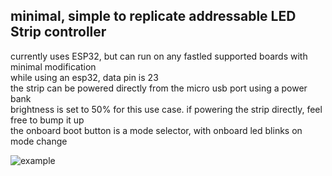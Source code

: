 ## minimal, simple to replicate addressable LED Strip controller  
currently uses ESP32, but can run on any fastled supported boards with minimal modification  
while using an esp32, data pin is 23  
the strip can be powered directly from the micro usb port using a power bank  
brightness is set to 50% for this use case. if powering the strip directly, feel free to bump it up  
the onboard boot button is a mode selector, with onboard led blinks on mode change  

![example](ledstrip-in-use.gif)